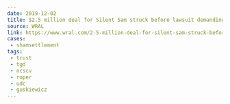 ```yaml
---
date: 2019-12-02
title: $2.5 million deal for Silent Sam struck before lawsuit demanding it was filed
source: WRAL
link: https://www.wral.com/2-5-million-deal-for-silent-sam-struck-before-lawsuit-demanding-it-was-filed/18807686/
cases:
 - shamsettlement
tags:
 - trust
 - tgd
 - ncscv
 - roper
 - udc
 - guskiewicz
---
```

